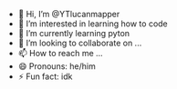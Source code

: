 - 👋 Hi, I’m @YTlucanmapper
- 👀 I’m interested in learning how to code
- 🌱 I’m currently learning pyton
- 💞️ I’m looking to collaborate on ...
- 📫 How to reach me ...
- 😄 Pronouns: he/him
- ⚡ Fun fact: idk

<!---
YTlucanmapper/YTlucanmapper is a ✨ special ✨ repository because its `README.md` (this file) appears on your GitHub profile.
You can click the Preview link to take a look at your changes.
--->
